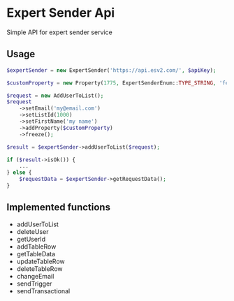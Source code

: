 Expert Sender Api
=================

Simple API for expert sender service

## Usage

```php
$expertSender = new ExpertSender('https://api.esv2.com/', $apiKey);

$customProperty = new Property(1775, ExpertSenderEnum::TYPE_STRING, 'female');

$request = new AddUserToList();
$request
    ->setEmail('my@email.com')
    ->setListId(1000)
    ->setFirstName('my name')
    ->addProperty($customProperty)
    ->freeze();

$result = $expertSender->addUserToList($request);

if ($result->isOk()) {
    ...
} else {
    $requestData = $expertSender->getRequestData();
}
```

## Implemented functions

* addUserToList
* deleteUser
* getUserId
* addTableRow
* getTableData
* updateTableRow
* deleteTableRow
* changeEmail
* sendTrigger
* sendTransactional
